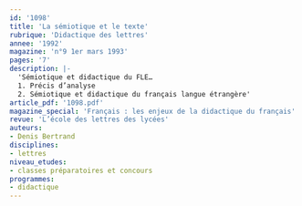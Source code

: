 ```yaml
---
id: '1098'
title: 'La sémiotique et le texte'
rubrique: 'Didactique des lettres'
annee: '1992'
magazine: 'n°9 1er mars 1993'
pages: '7'
description: |-
  'Sémiotique et didactique du FLE…
  1. Précis d’analyse
  2. Sémiotique et didactique du français langue étrangère'
article_pdf: '1098.pdf'
magazine_special: 'Français : les enjeux de la didactique du français'
revue: 'L’école des lettres des lycées'
auteurs:
- Denis Bertrand
disciplines:
- lettres
niveau_etudes:
- classes préparatoires et concours
programmes:
- didactique
---
```


